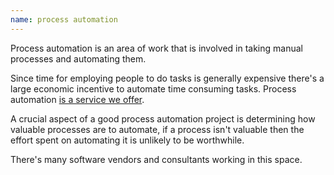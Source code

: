```yaml
---
name: process automation
---
```

Process automation is an area of work that is involved in taking manual processes and automating them.

Since time for employing people to do tasks is generally expensive there's a large economic incentive to automate time consuming tasks.
Process automation [is a service we offer](https://www.scrygroup.com/services/process-automation-and-optimization/).

A crucial aspect of a good process automation project is determining how valuable processes are to automate, if a process isn't valuable then the effort spent on automating it is unlikely to be worthwhile.

There's many software vendors and consultants working in this space.
